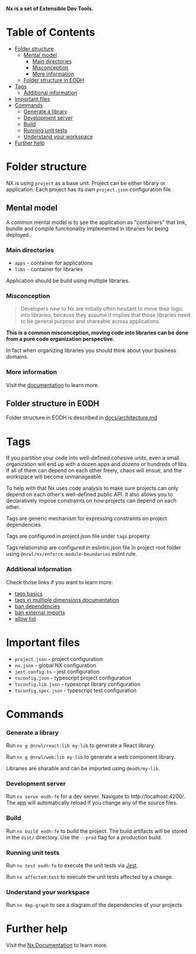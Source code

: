 **Nx is a set of Extensible Dev Tools.**

# Table of Contents

- [Folder structure](#Folder-structure)
  - [Mental model](#Mental-model)
    - [Main directories](#Main-directories)
    - [Misconception](#Misconception)
    - [More information](#More-information)
  - [Folder structure in EODH](#Folder-structure-in-EODH)
- [Tags](#Tags)
  - [Additional information](#Additional-information)
- [Important files](#Important-files)
- [Commands](#Commands)
  - [Generate a library](#Generate-a-library)
  - [Development server](#Development-server)
  - [Build](#Build)
  - [Running unit tests](#Running-unit-tests)
  - [Understand your workspace](#Understand-your-workspace)
- [Further help](#Further-help)

# Folder structure

NX is using `project` as a base unit. Project can be either library or application.
Each project has its own `project.json` configuration file.

## Mental model

A common mental model is to see the application as "containers" that link, bundle and compile functionality implemented in libraries for being deployed.

### Main directories

- `apps` - container for applications
- `libs` - container for libraries

Application should be build using multiple libraries.

### Misconception

> Developers new to Nx are initially often hesitant to move their logic into libraries, because they assume it implies that those libraries need to be general purpose and shareable across applications.

**This is a common misconception, moving code into libraries can be done from a pure code organization perspective.**

In fact when organizing libraries you should think about your business domains.

### More information

Visit the [documentation](https://nx.dev/more-concepts/applications-and-libraries) to learn more.

## Folder structure in EODH

Folder structure in EODH is described in [docs/architecture.md](./architecture.md)

# Tags

If you partition your code into well-defined cohesive units, even a small organization will end up with a dozen apps and dozens or hundreds of libs. If all of them can depend on each other freely, chaos will ensue, and the workspace will become unmanageable.

To help with that Nx uses code analysis to make sure projects can only depend on each other's well-defined public API. It also allows you to declaratively impose constraints on how projects can depend on each other.

Tags are generic mechanism for expressing constraints on project dependencies.

Tags are configured in project.json file under `tags` property.

Tags relationship are configured in eslintrc.json file in project root folder using `@nrwl/nx/enforce-module-boundaries` eslint rule.

### Additional information

Check those links if you want to learn more:

- [tags basics](https://nx.dev/core-features/enforce-project-boundaries)
- [tags in multiple dimensions documentation](https://nx.dev/recipes/enforce-module-boundaries/tag-multiple-dimensions)
- [ban dependencies](https://nx.dev/recipes/enforce-module-boundaries/ban-dependencies-with-tags)
- [ban external imports](https://nx.dev/recipes/enforce-module-boundaries/ban-external-imports)
- [allow list](https://nx.dev/recipes/enforce-module-boundaries/tags-allow-list)

# Important files

- `project.json` - project configuration
- `nx.json` - global NX configuration
- `jest.config.ts` - jest configuration
- `tsconfig.json` - typescript project configuration
- `tsconfig.lib.json` - typescript library configuration
- `tsconfig.spec.json` - typescript test configuration

# Commands

### Generate a library

Run `nx g @nrwl/react:lib my-lib` to generate a React library.

Run `nx g @nrwl/web:lib my-lib` to generate a web component library.

Libraries are sharable and can be imported using `@eodh/my-lib`.

### Development server

Run `nx serve eodh-fe` for a dev server. Navigate to http://localhost:4200/. The app will automatically reload if you change any of the source files.

### Build

Run `nx build eodh-fe` to build the project. The build artifacts will be stored in the `dist/` directory. Use the `--prod` flag for a production build.

### Running unit tests

Run `nx test eodh-fe` to execute the unit tests via [Jest](https://jestjs.io).

Run `nx affected:test` to execute the unit tests affected by a change.

### Understand your workspace

Run `nx dep-graph` to see a diagram of the dependencies of your projects.

# Further help

Visit the [Nx Documentation](https://nx.dev) to learn more.

